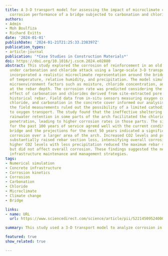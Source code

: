 ```yaml
---
title: A 3-D transport model for assessing the impact of microclimate change on the
  corrosion performance of a bridge subjected to carbonation and chloride attack
authors:
- Admin
- Moh Boulfiza
- Richard Evitts
date: '2024-01-01'
publishDate: '2024-01-21T21:25:33.238397Z'
publication_types:
- article-journal
publication: '*Case Studies in Construction Materials*'
doi: https://doi.org/10.1016/j.cscm.2024.e02880
abstract: This study explored the corrosion of reinforcement in an old arch bridge
  under carbonation and chloride attack using a large-scale 3-D transport model. It
  incorporated a realistic microclimate representation around the bridge in terms
  of temperature, relative humidity, and precipitation. The model simulated critical
  microenvironment factors such as moisture, chloride concentration, and carbonation
  at the rebar depth. The corrosion rate was predicted considering the synergistic
  effect of carbonation and chlorides derived from site-extracted pore solutions and
  historical rebar. Field data from in-situ sensors measuring oxygen content, moisture,
  chloride, and carbonation in the concrete cover informed our analysis. Significantly,
  the field measurements ruled out the possibility of a limited cathodic current due
  to oxygen transport. The study found that the ineffective sheltering from rain or
  rainwater retention in some parts of the arch facilitated the chloride and carbonation
  penetration, leading to higher corrosion rates in those parts. The simulation results
  for the past 100 years of service agreed well with the current condition of the
  bridge and the projections for the next 50 years indicated a significantly increased
  corrosion over a larger area of the arch. Increased CO2 levels and precipitation
  substantially raised rebar section loss, intensifying overall corrosion. In contrast,
  higher CO2 levels with less precipitation reduced the maximum rebar section loss
  but did not affect overall corrosion. These findings suggested the need for varied
  infrastructure maintenance and management strategies.
tags:
- Numerical simulation
- Concrete infrastructure
- Corrosion kinetics
- Corrosion
- Carbonation
- Chloride
- Microclimate
- Climate change
- Bridge

links:
- name: URL
  url: https://www.sciencedirect.com/science/article/pii/S2214509524000317

summary: This study used a 3-D transport model to analyze corrosion in an old arch bridge's reinforcement under carbonation and chloride attack, factoring in realistic microclimates. Field data on oxygen, moisture, chloride, and carbonation levels informed the analysis. Findings show varying corrosion rates due to environmental factors, highlighting the need for diverse maintenance strategies according to climate scenarios.

featured: true
show_related: true

---
```

